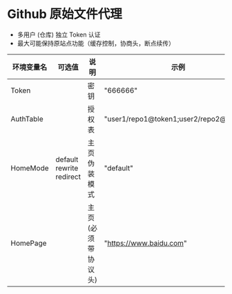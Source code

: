 # Github 原始文件代理

-   多用户 (仓库) 独立 Token 认证
-   最大可能保持原站点功能（缓存控制，协商头，断点续传）

| 环境变量名 | 可选值                         | 说明                | 示例                                    |
| ---------- | ------------------------------ | ------------------- | --------------------------------------- |
| Token      |                                | 密钥                | "666666"                                |
| AuthTable  |                                | 授权表              | "user1/repo1@token1;user2/repo2@token2" |
| HomeMode   | default<br>rewrite<br>redirect | 主页伪装模式        | "default"                               |
| HomePage   |                                | 主页 (必须带协议头) | "https://www.baidu.com"                 |
